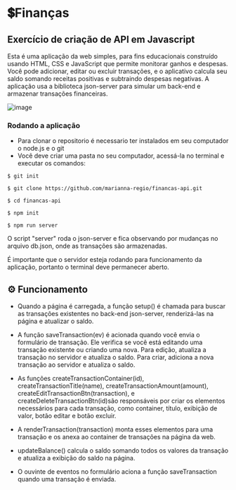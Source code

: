 # 💲Finanças
## Exercício de criação de API em Javascript

Esta é uma aplicação da web simples, para fins educacionais construído usando HTML, CSS e JavaScript que permite monitorar ganhos e despesas. 
Você pode adicionar, editar ou excluir transações, e o aplicativo calcula seu saldo somando receitas positivas e subtraindo despesas negativas. 
A aplicação usa a biblioteca json-server para simular um back-end e armazenar transações financeiras.

![image](https://github.com/marianna-regio/financas-api/assets/126937060/1cd60c19-0e35-4206-9f14-a480a53d0c13)



### Rodando a aplicação

- Para clonar o repositorio é necessario ter instalados em seu computador o node.js e o git
- Você deve criar uma pasta no seu computador, acessá-la no terminal e executar os comandos:
```
$ git init

$ git clone https://github.com/marianna-regio/financas-api.git

$ cd financas-api

$ npm init

$ npm run server
```

O script "server" roda o json-server e fica observando por mudanças no arquivo db.json, onde as transações são armazenadas.

É importante que o servidor esteja rodando para funcionamento da aplicação, portanto o terminal deve permanecer aberto.







## ⚙️ Funcionamento


- Quando a página é carregada, a função setup() é chamada para buscar as transações existentes no back-end json-server, renderizá-las na página e atualizar o saldo.

- A função saveTransaction(ev) é acionada quando você envia o formulário de transação. Ele verifica se você está editando uma transação existente ou criando uma nova. Para edição, atualiza a transação no servidor e atualiza o saldo. Para criar, adiciona a nova transação ao servidor e atualiza o saldo.

- As funções createTransactionContainer(id), createTransactionTitle(name), createTransactionAmount(amount), createEditTransactionBtn(transaction), e createDeleteTransactionBtn(id)são responsáveis ​​por criar os elementos necessários para cada transação, como container, título, exibição de valor, botão editar e botão excluir.

- A renderTransaction(transaction) monta esses elementos para uma transação e os anexa ao container de transações na página da web.

- updateBalance() calcula o saldo somando todos os valores da transação e atualiza a exibição do saldo na página.

- O ouvinte de eventos no formulário aciona a função saveTransaction quando uma transação é enviada.
